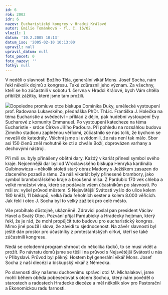 ```yaml
---
id: 6
rok: 2002
idr: 6
nazev: Eucharistický kongres v Hradci Králové
autor: Emilie Tománková - fl. č. 16/02
vlozil: 1
datum: '10.2.2005 10:13'
datum_iso: '2005-02-10 10:13:00'
upravil: null
upravil_datum: null
foto_pocet: 0
foto_nazev: ''
fotky: null
---
```

V neděli o slavnosti Božího Těla, generální vikář Mons. Josef Socha, nám řekl několik dojmů z kongresu. Také zdůraznil jeho význam. Za všechny, kteří se ho zúčastnili v sobotu 1. června v Hradci Králové, bych Vám chtěla přiblížit zážitky, které jsme tam prožili. 
<p>
<img src="/obr/2002_ekongres.png" class="img-left">Dopoledne promluva otce biskupa Dominika Duky, umělecké vystoupení prof. Radovana Lukavského, přednáška PhDr. ThLic. Františka J. Holečka na téma Eucharistie a svědectví – příklad z dějin, pak hudební vystoupení Evy Sucharové z komunity Emmanuel. Po vystoupení katecheze na téma Eucharistie -  srdce Církve Jiřího Paďoura. Při pohledu na rozsáhlou budovu Zimního stadionu zaplněnou věřícími, zúčastnilo se nás tolik, že bychom se nevešli do katedrály. Všichni jsme si uvědomili, že nás není tak málo. Sbor asi 150 členů zněl mohutně ke cti a chvále Boží, doprovázen varhany a dechovými nástroji. 
<p>
Při mši sv. byly přinášeny obětní dary. Každý vikariát přinesl symbol svého kraje. Nejcennější dar byl od Wroclawského biskupa Henryka kardinála Gulbinowicza – několik století starý obraz Madony s Ježíškem zasazen do zlaceného pozadí a rámu. Za náš vikariát byly přinesené brambory, jako symbol bramborářského kraje a broušená mísa. Z Pardubic 170 vek chleba a velké množství vína, které se podávalo všem účastníkům po slavnosti.  Po mši sv. vyšel průvod městem. S Nejsvětější Svátostí vyšlo do ulice kolem 180 kněží, 11 biskupů, velká řada řeholních sester a kolem 8.000 věřících. Jak řekl i otec J. Socha byl to velký zážitek pro celé město. 
<p>
Vše probíhalo důstojně, ukázněně. Zdravici poslal pan president Václav Havel a Svatý Otec. Pozvání přijal Pardubický a Hradecký hejtman, který řekl, že je rád, že mohl propůjčit tuto budovu pro eucharistický kongres. Mimo jiné použil i slova, že závidí tu sjednocenost. Na závěr slavnosti byl ještě dán prostor pro účastníky z protestantských církví, kteří se také zúčastnili kongresu.
<p>
Nedá se celodenní program shrnout do několika řádků, to se musí vidět a prožít. Po návratu domů jsme se těšili na průvod s Nejsvětější Svátostí u nás v Přibyslavi. Průvod byl pěkný. Hostem byl generální vikář Mons. Josef Socha z naší diecézi a biskupský vikář z Německa. 
<p>
Po slavnosti díky našemu duchovnímu správci otci M. Michalakovi, jsme mohli během oběda pobesedovat s otcem Sochou, který nám pověděl o starostech a radostech Hradecké diecéze a měl několik slov pro Pastorační a Ekonomickou radu farnosti.
